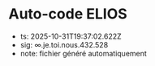 # Auto-code ELIOS
- ts: 2025-10-31T19:37:02.622Z
- sig: ∞.je.toi.nous.432.528
- note: fichier généré automatiquement